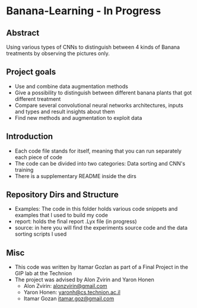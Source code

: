# Banana-Learning - In Progress

## Abstract
Using various types of CNNs to distinguish between 4 kinds of Banana treatments by observing the pictures only.</br>

## Project goals
- Use and combine data augmentation methods
- Give a possibility to distinguish between different banana plants that got different treatment
- Compare several convolutional neural networks architectures, inputs and types and result insights about them
- Find new methods and augmentation to exploit data

## Introduction
- Each code file stands for itself, meaning that you can run separately each piece of code
- The code can be divided into two categories: Data sorting and CNN's training
- There is a supplementary README inside the dirs

## Repository Dirs and Structure
- Examples: The code in this folder holds various code snippets and examples that I used to build my code
- report: holds the final report .Lyx file (in progress)
- source: in here you will find the experiments source code and the data sorting scripts I used

## Misc
- This code was written by Itamar Gozlan as part of a Final Project in the GIP lab at the Technion
- The project was advised by Alon Zvirin and Yaron Honen
	- Alon Zvirin: <alonzvirin@gmail.com>
  	- Yaron Honen: <yaronh@cs.technion.ac.il>
  	- Itamar Gozan <itamar.goz@gmail.com>

</br>
</br>
</br>
